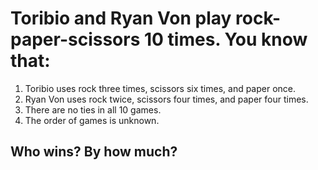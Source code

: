 # Toribio and Ryan Von play rock-paper-scissors 10 times. You know that:

1. Toribio uses rock three times, scissors six times, and paper once.
2. Ryan Von uses rock twice, scissors four times, and paper four times.
3. There are no ties in all 10 games.
4. The order of games is unknown.

## Who wins? By how much?
